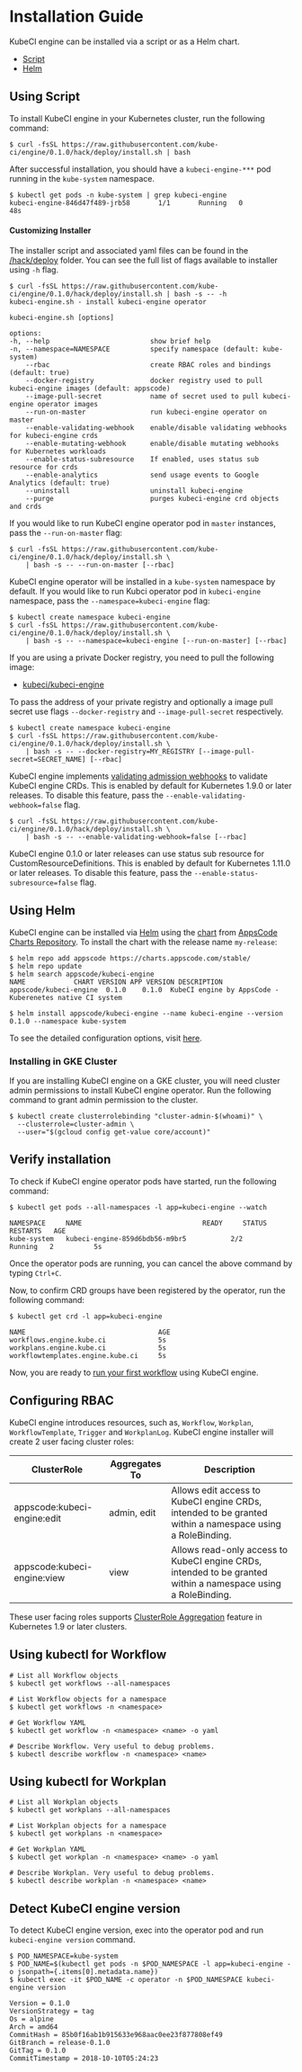 # Installation Guide

KubeCI engine can be installed via a script or as a Helm chart.

<ul class="nav nav-tabs" id="installerTab" role="tablist">
  <li class="nav-item">
    <a class="nav-link active" id="script-tab" data-toggle="tab" href="#script" role="tab" aria-controls="script" aria-selected="true">Script</a>
  </li>
  <li class="nav-item">
    <a class="nav-link" id="helm-tab" data-toggle="tab" href="#helm" role="tab" aria-controls="helm" aria-selected="false">Helm</a>
  </li>
</ul>
<div class="tab-content" id="installerTabContent">
  <div class="tab-pane fade show active" id="script" role="tabpanel" aria-labelledby="script-tab">

## Using Script

To install KubeCI engine in your Kubernetes cluster, run the following command:

```console
$ curl -fsSL https://raw.githubusercontent.com/kube-ci/engine/0.1.0/hack/deploy/install.sh | bash
```

After successful installation, you should have a `kubeci-engine-***` pod running in the `kube-system` namespace.

```console
$ kubectl get pods -n kube-system | grep kubeci-engine
kubeci-engine-846d47f489-jrb58       1/1       Running   0          48s
```

#### Customizing Installer

The installer script and associated yaml files can be found in the [/hack/deploy](https://github.com/kube-ci/engine/tree/0.1.0/hack/deploy) folder. You can see the full list of flags available to installer using `-h` flag.

```console
$ curl -fsSL https://raw.githubusercontent.com/kube-ci/engine/0.1.0/hack/deploy/install.sh | bash -s -- -h
kubeci-engine.sh - install kubeci-engine operator

kubeci-engine.sh [options]

options:
-h, --help                         show brief help
-n, --namespace=NAMESPACE          specify namespace (default: kube-system)
    --rbac                         create RBAC roles and bindings (default: true)
    --docker-registry              docker registry used to pull kubeci-engine images (default: appscode)
    --image-pull-secret            name of secret used to pull kubeci-engine operator images
    --run-on-master                run kubeci-engine operator on master
    --enable-validating-webhook    enable/disable validating webhooks for kubeci-engine crds
    --enable-mutating-webhook      enable/disable mutating webhooks for Kubernetes workloads
    --enable-status-subresource    If enabled, uses status sub resource for crds
    --enable-analytics             send usage events to Google Analytics (default: true)
    --uninstall                    uninstall kubeci-engine
    --purge                        purges kubeci-engine crd objects and crds
```

If you would like to run KubeCI engine operator pod in `master` instances, pass the `--run-on-master` flag:

```console
$ curl -fsSL https://raw.githubusercontent.com/kube-ci/engine/0.1.0/hack/deploy/install.sh \
    | bash -s -- --run-on-master [--rbac]
```

KubeCI engine operator will be installed in a `kube-system` namespace by default. If you would like to run Kubci operator pod in `kubeci-engine` namespace, pass the `--namespace=kubeci-engine` flag:

```console
$ kubectl create namespace kubeci-engine
$ curl -fsSL https://raw.githubusercontent.com/kube-ci/engine/0.1.0/hack/deploy/install.sh \
    | bash -s -- --namespace=kubeci-engine [--run-on-master] [--rbac]
```

If you are using a private Docker registry, you need to pull the following image:

 - [kubeci/kubeci-engine](https://hub.docker.com/r/kubeci/kubeci-engine)

To pass the address of your private registry and optionally a image pull secret use flags `--docker-registry` and `--image-pull-secret` respectively.

```console
$ kubectl create namespace kubeci-engine
$ curl -fsSL https://raw.githubusercontent.com/kube-ci/engine/0.1.0/hack/deploy/install.sh \
    | bash -s -- --docker-registry=MY_REGISTRY [--image-pull-secret=SECRET_NAME] [--rbac]
```

KubeCI engine implements [validating admission webhooks](https://kubernetes.io/docs/admin/admission-controllers/#validatingadmissionwebhook-alpha-in-18-beta-in-19) to validate KubeCI engine CRDs. This is enabled by default for Kubernetes 1.9.0 or later releases. To disable this feature, pass the `--enable-validating-webhook=false` flag.

```console
$ curl -fsSL https://raw.githubusercontent.com/kube-ci/engine/0.1.0/hack/deploy/install.sh \
    | bash -s -- --enable-validating-webhook=false [--rbac]
```

KubeCI engine 0.1.0 or later releases can use status sub resource for CustomResourceDefinitions. This is enabled by default for Kubernetes 1.11.0 or later releases. To disable this feature, pass the `--enable-status-subresource=false` flag.

</div>
<div class="tab-pane fade" id="helm" role="tabpanel" aria-labelledby="helm-tab">

## Using Helm
KubeCI engine can be installed via [Helm](https://helm.sh/) using the [chart](https://github.com/kube-ci/engine/tree/0.1.0/chart/kubeci-engine) from [AppsCode Charts Repository](https://github.com/appscode/charts). To install the chart with the release name `my-release`:

```console
$ helm repo add appscode https://charts.appscode.com/stable/
$ helm repo update
$ helm search appscode/kubeci-engine
NAME            CHART VERSION APP VERSION DESCRIPTION
appscode/kubeci-engine  0.1.0    0.1.0  KubeCI engine by AppsCode - Kuberenetes native CI system

$ helm install appscode/kubeci-engine --name kubeci-engine --version 0.1.0 --namespace kube-system
```

To see the detailed configuration options, visit [here](https://github.com/kube-ci/engine/tree/master/chart/kubeci-engine).

</div>

### Installing in GKE Cluster

If you are installing KubeCI engine on a GKE cluster, you will need cluster admin permissions to install KubeCI engine operator. Run the following command to grant admin permission to the cluster.

```console
$ kubectl create clusterrolebinding "cluster-admin-$(whoami)" \
  --clusterrole=cluster-admin \
  --user="$(gcloud config get-value core/account)"
```


## Verify installation
To check if KubeCI engine operator pods have started, run the following command:
```console
$ kubectl get pods --all-namespaces -l app=kubeci-engine --watch

NAMESPACE     NAME                              READY     STATUS    RESTARTS   AGE
kube-system   kubeci-engine-859d6bdb56-m9br5           2/2       Running   2          5s
```

Once the operator pods are running, you can cancel the above command by typing `Ctrl+C`.

Now, to confirm CRD groups have been registered by the operator, run the following command:
```console
$ kubectl get crd -l app=kubeci-engine

NAME                                 AGE
workflows.engine.kube.ci             5s
workplans.engine.kube.ci             5s
workflowtemplates.engine.kube.ci     5s
```

Now, you are ready to [run your first workflow](/docs/guides/README.md) using KubeCI engine.


## Configuring RBAC
KubeCI engine introduces resources, such as, `Workflow`, `Workplan`, `WorkflowTemplate`,  `Trigger` and `WorkplanLog`. KubeCI engine installer will create 2 user facing cluster roles:

| ClusterRole                 | Aggregates To | Description                            |
|-----------------------------|---------------|----------------------------------------|
| appscode:kubeci-engine:edit | admin, edit   | Allows edit access to KubeCI engine CRDs, intended to be granted within a namespace using a RoleBinding. |
| appscode:kubeci-engine:view | view          | Allows read-only access to KubeCI engine CRDs, intended to be granted within a namespace using a RoleBinding. |

These user facing roles supports [ClusterRole Aggregation](https://kubernetes.io/docs/admin/authorization/rbac/#aggregated-clusterroles) feature in Kubernetes 1.9 or later clusters.


## Using kubectl for Workflow
```console
# List all Workflow objects
$ kubectl get workflows --all-namespaces

# List Workflow objects for a namespace
$ kubectl get workflows -n <namespace>

# Get Workflow YAML
$ kubectl get workflow -n <namespace> <name> -o yaml

# Describe Workflow. Very useful to debug problems.
$ kubectl describe workflow -n <namespace> <name>
```


## Using kubectl for Workplan
```console
# List all Workplan objects
$ kubectl get workplans --all-namespaces

# List Workplan objects for a namespace
$ kubectl get workplans -n <namespace>

# Get Workplan YAML
$ kubectl get workplan -n <namespace> <name> -o yaml

# Describe Workplan. Very useful to debug problems.
$ kubectl describe workplan -n <namespace> <name>
```


## Detect KubeCI engine version
To detect KubeCI engine version, exec into the operator pod and run `kubeci-engine version` command.

```console
$ POD_NAMESPACE=kube-system
$ POD_NAME=$(kubectl get pods -n $POD_NAMESPACE -l app=kubeci-engine -o jsonpath={.items[0].metadata.name})
$ kubectl exec -it $POD_NAME -c operator -n $POD_NAMESPACE kubeci-engine version

Version = 0.1.0
VersionStrategy = tag
Os = alpine
Arch = amd64
CommitHash = 85b0f16ab1b915633e968aac0ee23f877808ef49
GitBranch = release-0.1.0
GitTag = 0.1.0
CommitTimestamp = 2018-10-10T05:24:23
```